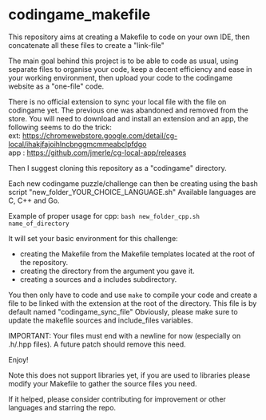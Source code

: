 # codingame_makefile
This repository aims at creating a Makefile to code on your own IDE, then concatenate all these files to create a "link-file" 

The main goal behind this project is to be able to code as usual, using separate files to organise your code, keep a decent
efficiency and ease in your working environment, then upload your code to the codingame website as a "one-file" code.

There is no official extension to sync your local file with the file on codingame yet.
The previous one was abandoned and removed from the store.
You will need to download and install an extension and an app, the following seems to do the trick:  
ext: https://chromewebstore.google.com/detail/cg-local/ihakjfajoihlncbnggmcmmeabclpfdgo  
app : https://github.com/jmerle/cg-local-app/releases  

Then I suggest cloning this repository as a "codingame" directory.

Each new codingame puzzle/challenge can then be creating using the bash script "new_folder_YOUR_CHOICE_LANGUAGE.sh"
Available languages are C, C++ and Go.

Example of proper usage for cpp: ``bash new_folder_cpp.sh name_of_directory``

It will set your basic environment for this challenge:
- creating the Makefile from the Makefile templates located at the root of the repository.
- creating the directory from the argument you gave it.
- creating a sources and a includes subdirectory.

You then only have to code and use ``make`` to compile your code and create a file to be linked with the extension at the root of the directory.
This file is by default named "codingame_sync_file"
Obviously, please make sure to update the makefile sources and include_files variables.

IMPORTANT:
Your files must end with a newline for now (especially on .h/.hpp files). A future patch should remove this need.

Enjoy!

Note this does not support libraries yet, if you are used to libraries please modify your Makefile to gather the source files you need.

If it helped, please consider contributing for improvement or other languages and starring the repo.
